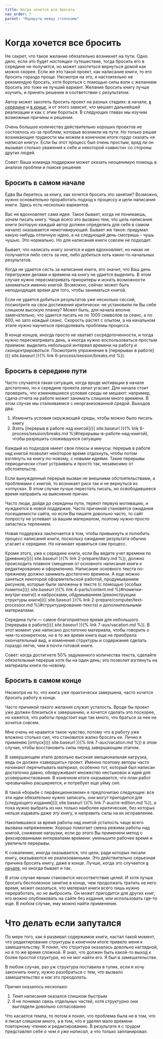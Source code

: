 ```yaml
---
title: Когда хочется все бросить
nav_order: 7
parent: "Маршруты между стоянками"
---
```


# Когда хочется все бросить

Не секрет, что такое желание обязательно возникнет на пути.  Одно
дело, если это будет *настоящее* путешествие, тогда бросить его в
середине не получится, но может захотеться вернуться домой как можно
скорее.  Если же это такой проект, как написание книги, то его бросить
гораздо проще.  Несмотря на это, я настоятельно не рекомендую бросать,
хотя бороться с помощью силы воли с желанием бросить это тоже не
лучший вариант.  Желание бросить книгу лучше изучить, и принять
решение в соответствии с результатом.

Автор может захотеть бросить проект на разных стадиях: в начале, [в
середине](#бросить-в-середине-пути) и [в
конце](#бросить-в-самом-конце), и от этого зависит, *что* мешает
дальнейшей реализации и как с этим бороться.  В следующих главах мы
изучим возможные причины и решения.

Очень большое количество действительно хороших проектов не состоялось
из-за проблем, которые возникли на пути.  Но только решая возникающие
трудности мы можем в конечном итоге гордо сказать «я *написал*
книгу».  Если бы этот процесс был очень простым, вряд ли он вызывал
столько уважения к себе и некоторой «зависти» со стороны других людей.

Совет: Ваша команда поддержки может оказать неоценимую помощь в
анализе проблем и поиске решения


## Бросить в самом начале

Едва Вы беретесь за книгу, как хочется бросить это занятие?  Возможно,
нужно основательно проработать подход к процессу и цели написания
книги.  Здесь есть несколько вариантов.

Вас не вдохновляет сама идея.  Такое бывает, когда не понимаешь,
*зачем* писать книгу.  Чаще всего это вызвано тем, что *цель*
написания книги (которую каждый автор должен определить для себя в
самом начале) оказывается немотивирующей.  Бывает же такое: придумал
какую-нибудь отличную идею, а на следующий день смотришь - чушь
чушью.  Это нормально.  Но для написания книги совсем не подходит.

Бывает, что написать книгу хочется и идея вдохновляет, но никак не
получается либо сесть за нее, либо добиться хоть каких-то начальных
результатов.

Когда не удается сесть за написание книги, это значит, что Ваш день
перегружен делами и времени на книгу не удается выделить.  В этом
случае нужно пересматривать приоритеры и искать возможности заниматься
именно книгой.  Возможно, сейчас может быть неподходящее время для
того, чтобы заниматься книгой.

Если не удается добиться результатов уже несколько сессий, посмотрите
на свои достижения критически: не установили ли Вы себе слишком
высокую планку?  Может быть, для начала вполне замечательно, что
удается писать не по 1000 символов за сеанс, а по 600, но зато
*каждый* сеанс.  Скорость растет с опытом, а на начальном этапе нужно
научиться преодолевать проблемы процесса.

В конце концов, иногда просто не хватает сосредоточенности, и тогда
нужно пересматривать день, а иногда нужно воспользоваться простым
приемом: выделить небольшой интервал времени на работу и
*сконцентрироваться*.  Посмотрите упражнение в [перерывах в работе]({{
site.baseurl }}{% link 6-process/session/breaks.md %}).


## Бросить в середине пути

Часто случается такая ситуация, когда вроде мотивации в начале
достаточно, но к середине проекта запал угасает.  Для начала стоит
проверить, что изменившиеся условия среды не мешают: например, сдача
отчета на работе может занимать слишком много времени.  В этом случае
мы сталкиваемся с неорганизованной средой.  Выходов два:
1. Изменить условия окружающей среды, чтобы можно было писать книгу
2. Взять [перерыв в работе над книгой]({{
site.baseurl }}{% link 6-process/session/breaks.md
%}#перерывы-в-работе-над-книгой), чтобы разрешить сложившуюся
   ситуацию

Каждый из подходов имеет свои плюсы и минусы: перерыв в работе над
книгой позволит некоторое время отдохнуть, чтобы потом взглянуть на
книгу по-новому, с новыми идеями.  Такие перерывы периодически стоит
устраивать и просто так, независимо от обстоятельств.

Если вынужденный перерыв вызван не внешними обстоятельствами, а
проблемами с книгой, то возникает риск так и не вернуться из
«отпуска».  В этом случае лучше перестать писать, но освободившееся
время направить на выяснение причин.

Часто люди, дойдя до середины пути, теряют первую мотивацию, и
нуждаются в новой поддержке.  Часто причиной становятся ожидания
посещаемости сайта, но если Вы пишете довольно часто, то сайт попросту
не успевает за вашим материалом, поэтому нужно просто запастись
терпением.

Новая поддержка заключается в том, чтобы привыкнуть и полюбить
*процесс* написания книги, поскольку ожидание результата обычно
угасает к середине.  Но начинает нравиться сам процесс.

Кроме этого, уже к середине книги, если Вы ведете учет времени по
[дневнику]({{ site.baseurl }}{% link 2-prepare/diary.md %}), должно
происходить плавное смещение от основного написания книги к
редактированию и оформлению.  Написание основного текста по-прежнему
должно занимать достаточно времени.  А еще можно заняться некоторой
оформительской работой, продумыванием рисунков, которые были заложены
в тексте (с помощью [особых пометок]({{ site.baseurl }}{% link
4-parts/content.md %}#пометки-внутри-книги)) и набросками,
обдумыванием [реконструкции структуры книги]({{ site.baseurl }}{% link
2-prepare/computer/text-processor.md %}#структурирование-текста) и
дополнительными материалами.

Середина пути — самое благоприятное время для небольшого [перерыва в
работе]({{ site.baseurl }}{% link 7-aux/vacation.md %}).  В этот
момент уже написано достаточно материала, чтобы говорить о чем-то
конкретном, но в то же время книга еще не приобрела окончательный вид,
и изменения структуры и содержания сделать гораздо легче, чем в почти
готовой книге.

Совет: когда достигнете 50% задуманного количества текста, сделайте
*обязательный* перерыв хотя бы на один день; это позволит взглянуть на
материалы книги по-новому.


## Бросить в самом конце

Несмотря на то, что книга уже практически завершена, часто хочется
бросить работу в конце.

Часто причиной такого желания служит усталость.  Вроде бы проект уже
должен близиться к завершению, и хочется сделать это поскорее, но
кажется, что работы предстоит еще так много, что браться за нее не
хочется совсем.

Мне очень не нравится такое чувство, потому что в работу уже вложено
столько сил, что становится жалко бросать ее.  Лично я применяю
[отпуск]({{ site.baseurl }}{% link 7-aux/vacation.md %}) в этом
случае, чтобы восстановить силы перед завершающим этапом.

В завершающем этапе довольно высокая эмоциональная нагрузка, ведь он
должен «завершить» проект.  Именно поэтому авторы часто начинают
перечитывать материал, особенно тот, который был написан достаточно
давно, обнаруживают множество нестыковок и идей для
усовершенствования.  В конечном итоге оказывается, что план работ
чрезвычайно расширяется, и потребует еще уйму сил.

В такой «борьбе с перфекционизмом» я предпочитаю следующее: все эти
идеи обязательно нужно записать, они могут пригодится для [следующего
издания]({{ site.baseurl }}{% link 7-aux/re-edition.md %}), а пока
нужно выбрать из них только наиболее критические, без которых нельзя
издавать даже *эту* книгу, и направить силы на их исправление.

Накопившаяся за время работы над книгой усталость чаще всего вызвана
напряжением.  Хорошо помогает смена режима работы над книгой, снижение
нагрузки, если до этого Вы применяли метод с фиксированными
интервалами времени: уменьшите рабочее время и увеличьте перерывы.

К сожалению, иногда оказывается, что цели, ради которых писали книгу,
оказываются не реализованными.  Это действительно серьезная причина
бросить книгу, даже в конце.  Лучше, когда это случается [в
начале](#бросить-в-самом-начале), но иногда бывает и так.

В этом случае явным становится несоответствие целей.  И хотя лучше
бросить бесполезное занятие в конце, чем продолжать тратить на него
время, может оказаться, что материал книги всего лишь нужно
переработать, но *не выбросить*.  Он может пригодится для других книг,
его можно опубликовать на сайте без издания, или использовать где-то
еще.  В любом случае, ему можно найти применение.


# Что делать если запутался

По мере того, как я развивал содержимое книги, настал такой момент,
что редактирование структуры в конечном итоге привело меня к
замешательству.  Я понял, что структура оказалась довольно наглядной,
но в то же время сложной.  Я знал, что должен быть какой-то выход к
более простой структуре, но не мог найти его.  Я был в замешательстве.

В любом случае, раз уж структура поставила в тупик, если я хочу
закончить книгу, нужно разобраться с тем, *что* вызвало замешательство
и *как* это преодолеть.

Причин оказалось несколько:
1. Темп написания оказался слишком быстрым
2. Я не понимал связь отдельных частей, хотя структурно они выглядели
   довольно согласованно

Что касается темпа, то потом я понял, что проблема была не в том, что
я писал *слишком много*, а в том, что я уделял мало времени повторному
чтению и редактированию.  В результате я с трудом представлял себе *о
чем я уже написал*, а что только запланировал.
